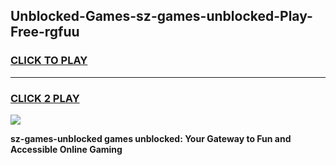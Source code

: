 
## Unblocked-Games-sz-games-unblocked-Play-Free-rgfuu
<h3>
<a href="https://premium76.site?title=sz-games-unblocked&ref=09A">CLICK TO PLAY</a></h3>
<hr>

<h3>
<a href="https://premium76.site?title=sz-games-unblocked&ref=09A">CLICK 2 PLAY</a>
  
</h3>

<a href="https://premium76.site?title=sz-games-unblocked&ref=09A"><img src="https://clearcache.store/games.png"></a>


**sz-games-unblocked games unblocked: Your Gateway to Fun and Accessible Online Gaming**
